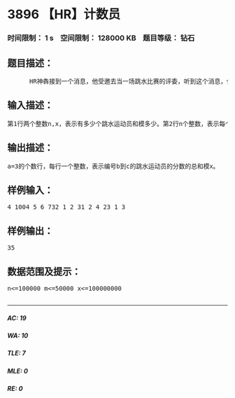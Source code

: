 # 3896 【HR】计数员   
### 时间限制： 1 s&nbsp;&nbsp;&nbsp;&nbsp;空间限制： 128000 KB&nbsp;&nbsp;&nbsp;&nbsp;题目等级： 钻石  
## 题目描述：  

<pre>
      HR神犇接到一个消息，他受邀去当一场跳水比赛的评委，听到这个消息，他兴高采烈，以为自己的眼光被其他人认可，没想到，他只是被叫去计分数。。      跳水运动员一开始有个初始分，是他们上一局所得到的。评委会对他们每一次跳水水平进行一个评比，但是这些评委比较逗，他们会选择一些编号连在一起的人，给他们评比。这些评委会让HR给这些人的分数加上一个数或者乘上一个数，还时不时会问HR他们一些编号连在一起的人的分数总和，但是因为分数可能很大，他们不想听HR念分数从早上念到晚上，所以他们会让HR把这个数模x。      HR神犇用他那超(meng)迷(meng)人(da)的目光看着你，希望你能帮他忙。
</pre>
  
  
## 输入描述：  

<pre>
第1行两个整数n,x，表示有多少个跳水运动员和模多少。第2行n个整数，表示每个跳水运动员的初始分。第3行一个整数m，表示跳水运动员跳水的次数。第4行到m+4行，每行3或4个整数，第1个数为1时，读入a,b,c,d四个整数（a=1），表示给编号b到c的跳水运动员乘上d。第1个数为2时，读入a,b,c,d四个整数（a=2），表示给编号b到c的跳水运动员加上d。第1个数为3时，读入a,b,c三个整数（a=3），表示询问编号b到c的跳水运动员的分数的总和模x。
</pre>
  
  
## 输出描述：  

<pre>
a=3的个数行，每行一个整数，表示编号b到c的跳水运动员的分数的总和模x。
</pre>
  
  
## 样例输入：  

<pre>
4 1004 5 6 732 1 2 31 2 4 23 1 3
</pre>
  
  
## 样例输出：  

<pre>
35
</pre>
  
  
## 数据范围及提示：  

<pre>
n<=100000 m<=50000 x<=100000000  

</pre>
  
  
***  

##### AC: 19  
##### WA: 10  
##### TLE: 7  
##### MLE: 0  
##### RE: 0  
